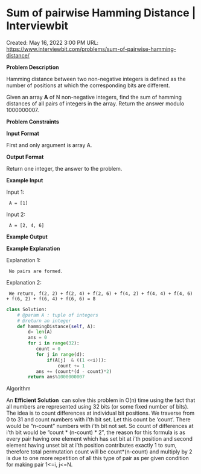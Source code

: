 # Sum of pairwise Hamming Distance | Interviewbit

Created: May 16, 2022 3:00 PM
URL: https://www.interviewbit.com/problems/sum-of-pairwise-hamming-distance/

**Problem Description**

Hamming distance between two non-negative integers is defined as the number of positions at which the corresponding bits are different.

Given an array **A** of N non-negative integers, find the sum of hamming distances of all pairs of integers in the array. Return the answer modulo 1000000007.

**Problem Constraints**

**Input Format**

First and only argument is array A.

**Output Format**

Return one integer, the answer to the problem.

**Example Input**

Input 1:

```
 A = [1]

```

Input 2:

```
 A = [2, 4, 6]

```

**Example Output**

**Example Explanation**

Explanation 1:

```
 No pairs are formed.

```

Explanation 2:

```
 We return, f(2, 2) + f(2, 4) + f(2, 6) + f(4, 2) + f(4, 4) + f(4, 6) + f(6, 2) + f(6, 4) + f(6, 6) = 8

```

```python
class Solution:
    # @param A : tuple of integers
    # @return an integer
    def hammingDistance(self, A):
        d= len(A)
        ans = 0
        for i in range(32):
           count = 0
           for j in range(d):
               if(A[j]  & ((1 <<i))):
                   count += 1
           ans += (count*(d - count)*2)
        return ans%1000000007
```

Algorithm

An **Efficient Solution**
 can solve this problem in O(n) time using the fact that all numbers are represented using 32 bits (or some fixed number of bits). The idea is to count differences at individual bit positions. We traverse from 0 to 31 and count numbers with i’th bit set. Let this count be ‘count’. There would be “n-count” numbers with i’th bit not set. So count of differences at i’th bit would be “count * (n-count) * 2”, the reason for this formula is as every pair having one element which has set bit at i’th position and second element having unset bit at i’th position contributes exactly 1 to sum, therefore total permutation count will be count*(n-count) and multiply by 2 is due to one more repetition of all this type of pair as per given condition for making pair 1<=i, j<=N.